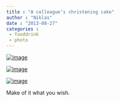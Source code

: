 ```yaml
---
title : "A colleague’s christening cake"
author : "Niklas"
date : "2013-08-27"
categories : 
 - fooddrink
 - photo
---
```


[![image](https://niklasblog.com/wp-content/wpid-20130826_144339_20130826205545449.jpg "20130826_144339_20130826205545449.jpg")](https://niklasblog.com/wp-content/wpid-20130826_144339_20130826205545449.jpg)

[![image](https://niklasblog.com/wp-content/wpid-20130826_144343_20130826205636933.jpg "20130826_144343_20130826205636933.jpg")](https://niklasblog.com/wp-content/wpid-20130826_144343_20130826205636933.jpg)

[![image](https://niklasblog.com/wp-content/wpid-20130826_144347_20130826205708528.jpg "20130826_144347_20130826205708528.jpg")](https://niklasblog.com/wp-content/wpid-20130826_144347_20130826205708528.jpg)

Make of it what you wish.
